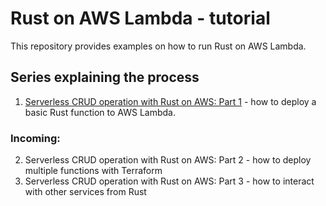 # Rust on AWS Lambda - tutorial


This repository provides examples on how to run Rust on AWS Lambda.

## Series explaining the process
1. [Serverless CRUD operation with Rust on AWS: Part 1](https://mirceaoprea.medium.com/serverless-crud-operation-with-rust-on-aws-part-1-578146d52946) - how to deploy a basic Rust function to AWS Lambda.  
  
  
### Incoming:   
2. Serverless CRUD operation with Rust on AWS: Part 2 - how to deploy multiple functions with Terraform
3. Serverless CRUD operation with Rust on AWS: Part 3 - how to interact with other services from Rust
